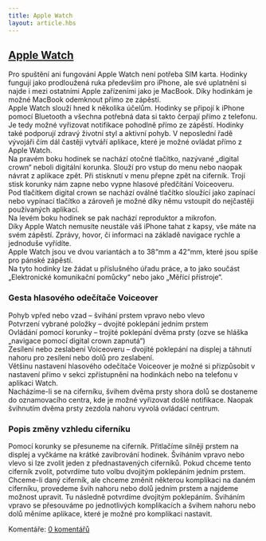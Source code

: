 ```yaml
---
title: Apple Watch
layout: article.hbs
---
```

## [Apple Watch](clanky.php?id=48)

Pro spuštění ani fungování Apple Watch není potřeba SIM karta. Hodinky fungují jako prodloužená ruka především pro iPhone, ale své uplatnění si najde i mezi ostatními Apple zařízeními jako je MacBook. Díky hodinkám je možné MacBook odemknout přímo ze zápěstí.  
Apple Watch slouží hned k několika účelům. Hodinky se připojí k iPhone pomocí Bluetooth a všechna potřebná data si takto čerpají přímo z telefonu. Je tedy možné vyřizovat notifikace pohodlně přímo ze zápěstí. Hodinky také podporují zdravý životní styl a aktivní pohyb. V neposlední řadě vývojáři čím dál častěji vytváří aplikace, které je možné ovládat přímo z Apple Watch.  
Na pravém boku hodinek se nachází otočné tlačítko, nazývané „digital crown“ neboli digitální korunka. Slouží pro vstup do menu nebo naopak návrat z aplikace zpět. Při stisknutí v menu přepne zpět na ciferník. Trojí stisk korunky nám zapne nebo vypne hlasové předčítání Voiceoveru.  
Pod tlačítkem digital crown se nachází oválné tlačítko sloužící jako zapínací nebo vypínací tlačítko a zároveň je možné díky němu vstoupit do nejčastěji používaných aplikací.  
Na levém boku hodinek se pak nachází reproduktor a mikrofon.  
Díky Apple Watch nemusíte neustále váš iPhone tahat z kapsy, vše máte na svém zápěstí. Zprávy, hovor, či informaci na základě navigace rychle a jednoduše vyřídíte.  
Apple Watch jsou ve dvou variantách a to 38“mm a 42“mm, které jsou spíše pro pánské zápěstí.  
Na tyto hodinky lze žádat u příslušného úřadu práce, a to jako součást „Elektronické komunikační pomůcky“ nebo jako „Měřící přístroje“.  
  

### Gesta hlasového odečítače Voiceover

  
Pohyb vpřed nebo vzad – švihání prstem vpravo nebo vlevo  
Potvrzení vybrané položky – dvojité poklepání jedním prstem  
Ovládání pomocí korunky – trojité poklepání dvěma prsty (ozve se hláška „navigace pomocí digital crown zapnutá“)  
Zesílení nebo zeslabení Voiceoveru – dvojité poklepání na displej a táhnutí nahoru pro zesílení nebo dolů pro zeslabení.  
Většinu nastavení hlasového odečítače Voiceover je možné si přizpůsobit v nastavení přímo v sekci zpřístupnění na hodinkách nebo na telefonu v aplikaci Watch.  
Nacházíme-li se na ciferníku, švihem dvěma prsty shora dolů se dostaneme do oznamovacího centra, kde je možné vyřizovat došlé notifikace. Naopak švihnutím dvěma prsty zezdola nahoru vyvolá ovládací centrum.  
  

### Popis změny vzhledu ciferníku

  
Pomocí korunky se přesuneme na ciferník. Přitlačíme silněji prstem na displej a vyčkáme na krátké zavibrování hodinek. Šviháním vpravo nebo vlevo si lze zvolit jeden z přednastavených ciferníků. Pokud chceme tento ciferník zvolit, potvrdíme tuto volbu dvojitým poklepáním jedním prstem. Chceme-li daný ciferník, ale chceme změnit některou komplikaci na daném ciferníku, provedeme švih nahoru nebo dolů jedním prstem a najdeme možnost upravit. Tu následně potvrdíme dvojitým poklepáním. Šviháním vpravo se přesouváme po jednotlivých komplikacích a švihem nahoru nebo dolů měníme aplikace, které je možné pro komplikaci nastavit.

  

Komentáře: [0 komentářů](komentare.php?typ2=1&id=48)